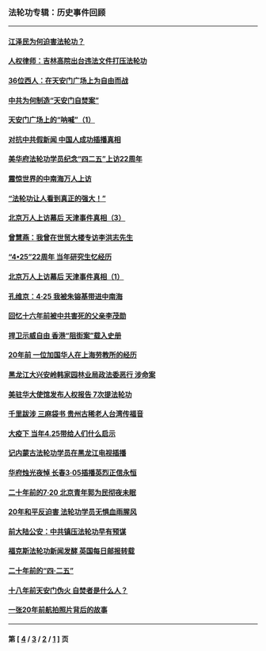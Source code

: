 ### 法轮功专辑：历史事件回顾
---
#### [江泽民为何迫害法轮功？](../../pages/nf5793/n13876324.md?12240430) 
#### [人权律师：吉林高院出台违法文件打压法轮功](../../pages/nf5793/n13825665.md?12240430) 
#### [36位西人：在天安门广场上为自由而战](../../pages/nf5793/n13390029.md?12240430) 
#### [中共为何制造“天安门自焚案”](../../pages/nf5793/n13183270.md?12240430) 
#### [天安门广场上的“呐喊”（1）](../../pages/nf5793/n13105277.md?12240430) 
#### [对抗中共假新闻 中国人成功插播真相](../../pages/nf5793/n12910618.md?12240430) 
#### [美华府法轮功学员纪念“四二五”上访22周年](../../pages/nf5793/n12904445.md?12240430) 
#### [震惊世界的中南海万人上访](../../pages/nf5793/n12903976.md?12240430) 
#### [“法轮功让人看到真正的强大！”](../../pages/nf5793/n12903195.md?12240430) 
#### [北京万人上访幕后 天津事件真相（3）](../../pages/nf5793/n12902807.md?12240430) 
#### [曾慧燕：我曾在世贸大楼专访李洪志先生](../../pages/nf5793/n12898729.md?12240430) 
#### [“4•25”22周年 当年研究生忆经历](../../pages/nf5793/n12894152.md?12240430) 
#### [北京万人上访幕后 天津事件真相（1）](../../pages/nf5793/n12885174.md?12240430) 
#### [孔维京：4·25 我被朱镕基带进中南海](../../pages/nf5793/n12864987.md?12240430) 
#### [回忆十六年前被中共害死的父亲李茂勋](../../pages/nf5793/n12880270.md?12240430) 
#### [捍卫示威自由 香港“阻街案”载入史册](../../pages/nf5793/n12811245.md?12240430) 
#### [20年前 一位加国华人在上海劳教所的经历](../../pages/nf5793/n12707932.md?12240430) 
#### [黑龙江大兴安岭韩家园林业局政法委恶行 涉命案](../../pages/nf5793/n12622815.md?12240430) 
#### [美驻华大使馆发布人权报告 7次提法轮功](../../pages/nf5793/n12520541.md?12240430) 
#### [千里跋涉 三麻袋书 贵州古稀老人台湾传福音](../../pages/nf5793/n12198750.md?12240430) 
#### [大疫下 当年4.25带给人们什么启示](../../pages/nf5793/n12058565.md?12240430) 
#### [记内蒙古法轮功学员在黑龙江电视插播](../../pages/nf5793/n11699194.md?12240430) 
#### [华府烛光夜悼 长春3·05插播英烈正信永恒](../../pages/nf5793/n11397432.md?12240430) 
#### [二十年前的7·20 北京青年郭为民彻夜未眠](../../pages/nf5793/n11354195.md?12240430) 
#### [20年和平反迫害 法轮功学员无惧血雨腥风](../../pages/nf5793/n11348279.md?12240430) 
#### [前大陆公安：中共镇压法轮功早有预谋](../../pages/nf5793/n11352168.md?12240430) 
#### [福克斯法轮功新闻发酵  英国每日邮报转载](../../pages/nf5793/n11285952.md?12240430) 
#### [二十年前的“四·二五”](../../pages/nf5793/n11207639.md?12240430) 
#### [十八年前天安门伪火 自焚者是什么人？](../../pages/nf5793/n10996556.md?12240430) 
#### [一张20年前航拍照片背后的故事](../../pages/nf5793/n10693797.md?12240430) 

---
#### 第 [ [4](./4.md?12240430) / [3](./3.md?12240430) / [2](./2.md?12240430) / [1](./1.md?12240430) ] 页
